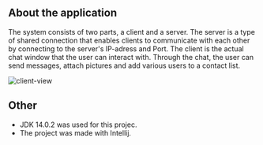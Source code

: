 ## About the application
The system consists of two parts, a client and a server. The server is a type of shared connection that enables clients to communicate with each 
other by connecting to the server's IP-adress and Port. The client is the actual chat window that the user can interact with.
Through the chat, the user can send messages, attach pictures and add various users to a contact list.

![client-view](https://user-images.githubusercontent.com/32642133/130327760-c3a8ab02-302d-46bc-ae2d-8e8c217caf2d.png)

## Other
- JDK 14.0.2 was used for this projec.
- The project was made with Intellij.
